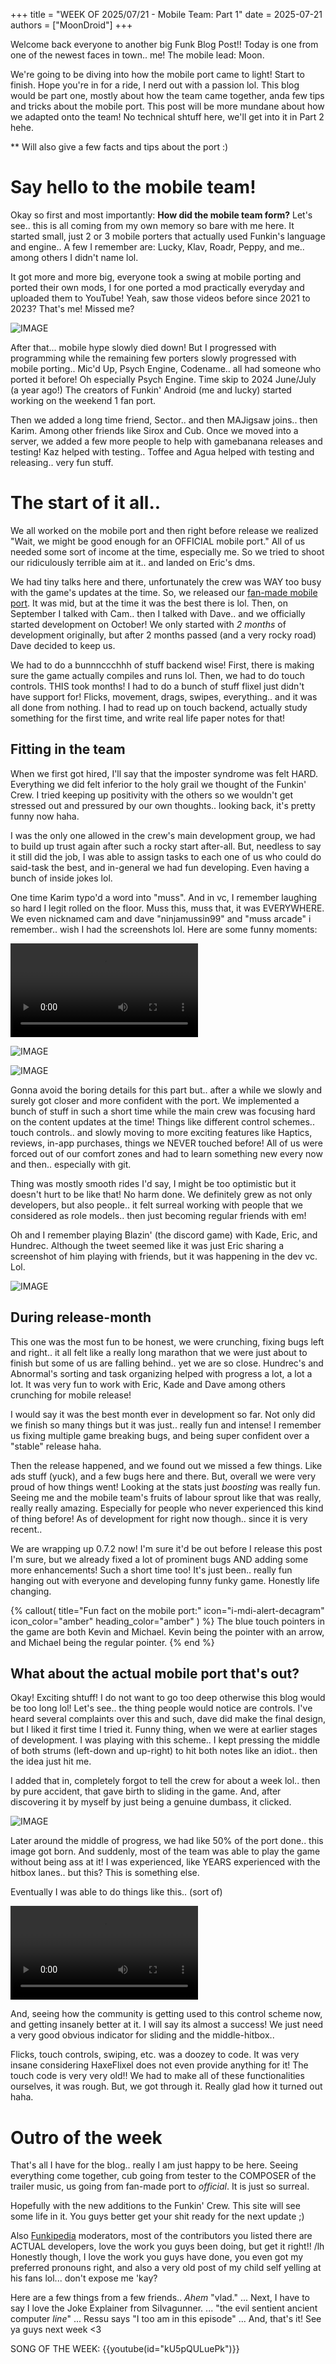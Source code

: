 +++
title = "WEEK OF 2025/07/21 - Mobile Team: Part 1"
date = 2025-07-21
authors = ["MoonDroid"]
+++

Welcome back everyone to another big Funk Blog Post!!
Today is one from one of the newest faces in town.. me! The mobile lead: Moon.

We're going to be diving into how the mobile port came to light! Start to finish. Hope you're in for a ride, I nerd out with a passion lol. This blog would be part one, mostly about how the team came together, anda few tips and tricks about the mobile port. This post will be more mundane about how we adapted onto the team! No technical shtuff here, we'll get into it in Part 2 hehe.

** Will also give a few facts and tips about the port :)

# Say hello to the mobile team!
Okay so first and most importantly: **How did the mobile team form?** Let's see.. this is all coming from my own memory so bare with me here. It started small, just 2 or 3 mobile porters that actually used Funkin's language and engine.. A few I remember are: Lucky, Klav, Roadr, Peppy, and me.. among others I didn't name lol.

It got more and more big, everyone took a swing at mobile porting and ported their own mods, I for one ported a mod practically everyday and uploaded them to YouTube! Yeah, saw those videos before since 2021 to 2023? That's me! Missed me? 

![IMAGE](/img/2025-07-21/missed_me.png)

After that... mobile hype slowly died down! But I progressed with programming while the remaining few porters slowly progressed with mobile porting.. Mic'd Up, Psych Engine, Codename.. all had someone who ported it before! Oh especially Psych Engine.
Time skip to 2024 June/July (a year ago!) The creators of Funkin' Android (me and lucky) started working on the weekend 1 fan port.

Then we added a long time friend, Sector.. and then MAJigsaw joins.. then Karim. Among other friends like Sirox and Cub.
Once we moved into a server, we added a few more people to help with gamebanana releases and testing! Kaz helped with testing.. Toffee and Agua helped with testing and releasing.. very fun stuff.

# The start of it all..
We all worked on the mobile port and then right before release we realized "Wait, we might be good enough for an OFFICIAL mobile port."
All of us needed some sort of income at the time, especially me. So we tried to shoot our ridiculously terrible aim at it.. and landed on Eric's dms.

We had tiny talks here and there, unfortunately the crew was WAY too busy with the game's updates at the time. So, we released our [fan-made mobile port](https://gamebanana.com/mods/514580). It was mid, but at the time it was the best there is lol. Then, on September I talked with Cam.. then I talked with Dave.. and we officially started development on October! We only started with *2 months* of development originally, but after 2 months passed (and a very rocky road) Dave decided to keep us.

We had to do a bunnnccchhh of stuff backend wise! First, there is making sure the game actually compiles and runs lol. Then, we had to do touch controls.
THIS took months! I had to do a bunch of stuff flixel just didn't have support for! Flicks, movement, drags, swipes, everything.. and it was all done from nothing.
I had to read up on touch backend, actually study something for the first time, and write real life paper notes for that!

## Fitting in the team
When we first got hired, I'll say that the imposter syndrome was felt HARD. Everything we did felt inferior to the holy grail we thought of the Funkin' Crew. I tried keeping up positivity with the others so we wouldn't get stressed out and pressured by our own thoughts.. looking back, it's pretty funny now haha. 

I was the only one allowed in the crew's main development group, we had to build up trust again after such a rocky start after-all. But, needless to say it still did the job, I was able to assign tasks to each one of us who could do said-task the best, and in-general we had fun developing. Even having a bunch of inside jokes lol.

One time Karim typo'd a word into "muss". And in vc, I remember laughing so hard I legit rolled on the floor. Muss this, muss that, it was EVERYWHERE. We even nicknamed cam and dave "ninjamussin99" and "muss arcade" i remember.. wish I had the screenshots lol.
Here are some funny moments:

<video src="/img/2025-07-21/funny_moments1.mp4" controls="controls" style="max-width: 730px;">
</video>

![IMAGE](/img/2025-07-21/funnymoments2.png)

![IMAGE](/img/2025-07-21/funny_moments3.png)

Gonna avoid the boring details for this part but.. after a while we slowly and surely got closer and more confident with the port. We implemented a bunch of stuff in such a short time while the main crew was focusing hard on the content updates at the time! Things like different control schemes.. touch controls.. and slowly moving to more exciting features like Haptics, reviews, in-app purchases, things we NEVER touched before! All of us were forced out of our comfort zones and had to learn something new every now and then.. especially with git.

Thing was mostly smooth rides I'd say, I might be too optimistic but it doesn't hurt to be like that! No harm done. We definitely grew as not only developers, but also people.. it felt surreal working with people that we considered as role models.. then just becoming regular friends with em!

Oh and I remember playing Blazin' (the discord game) with Kade, Eric, and Hundrec. Although the tweet seemed like it was just Eric sharing a screenshot of him playing with friends, but it was happening in the dev vc. Lol.

![IMAGE](/img/2025-07-21/lol.png)

## During release-month
This one was the most fun to be honest, we were crunching, fixing bugs left and right.. it all felt like a really long marathon that we were just about to finish but some of us are falling behind.. yet we are so close. Hundrec's and Abnormal's sorting and task organizing helped with progress a lot, a lot a lot. It was very fun to work with Eric, Kade and Dave among others crunching for mobile release!

I would say it was the best month ever in development so far. Not only did we finish so many things but it was just.. really fun and intense! I remember us fixing multiple game breaking bugs, and being super confident over a "stable" release haha.

Then the release happened, and we found out we missed a few things. Like ads stuff (yuck), and a few bugs here and there. But, overall we were very proud of how things went! Looking at the stats just *boosting* was really fun. Seeing me and the mobile team's fruits of labour sprout like that was really, really really amazing. Especially for people who never experienced this kind of thing before! As of development for right now though.. since it is very recent..

We are wrapping up 0.7.2 now! I'm sure it'd be out before I release this post I'm sure, but we already fixed a lot of prominent bugs AND adding some more enhancements! Such a short time too! It's just been.. really fun hanging out with everyone and developing funny funky game. Honestly life changing.

{% callout(
  title="Fun fact on the mobile port:"
  icon="i-mdi-alert-decagram"
  icon_color="amber"
  heading_color="amber"
) %}
  The blue touch pointers in the game are both Kevin and Michael.
  Kevin being the pointer with an arrow, and Michael being the regular pointer.
{% end %}

## What about the actual mobile port that's out?
Okay! Exciting shtuff! I do not want to go too deep otherwise this blog would be too long lol!
Let's see.. the thing people would notice are controls. I've heard several complaints over this and such, dave did make the final design, but I liked it first time I tried it. Funny thing, when we were at earlier stages of development. I was playing with this scheme.. I kept pressing the middle of both strums (left-down and up-right) to hit both notes like an idiot.. then the idea just hit me.

I added that in, completely forgot to tell the crew for about a week lol.. then by pure accident, that gave birth to sliding in the game. And, after discovering it by myself by just being a genuine dumbass, it clicked.

![IMAGE](/img/2025-07-21/double_press.png)

Later around the middle of progress, we had like 50% of the port done.. this image got born. And suddenly, most of the team was able to play the game without being ass at it! I was experienced, like YEARS experienced with the hitbox lanes.. but this? This is something else.

Eventually I was able to do things like this.. (sort of)

<video src="/img/2025-07-21/spookeez_night.mp4" controls="controls" style="max-width: 730px;">
</video>

And, seeing how the community is getting used to this control scheme now, and getting insanely better at it. I will say its almost a success! We just need a very good obvious indicator for sliding and the middle-hitbox..

Flicks, touch controls, swiping, etc. was a doozey to code. It was very insane considering HaxeFlixel does not even provide anything for it! The touch code is very very old!! We had to make all of these functionalities ourselves, it was rough. But, we got through it. Really glad how it turned out haha.

# Outro of the week
That's all I have for the blog.. really I am just happy to be here. Seeing everything come together, cub going from tester to the COMPOSER of the trailer music, us going from fan-made port to *official*. It is just so surreal.

Hopefully with the new additions to the Funkin' Crew. This site will see some life in it. You guys better get your shit ready for the next update ;)

Also [Funkipedia](https://fridaynightfunkin.wiki.gg/) moderators, most of the contributors you listed there are ACTUAL developers, love the work you guys been doing, but get it right!! /lh
Honestly though, I love the work you guys have done, you even got my preferred pronouns right, and also a very old post of my child self yelling at his fans lol... don't expose me 'kay? 

Here are a few things from a few friends..
*Ahem*
"vlad."
...
Next, I have to say I love the Joke Explainer from SiIvagunner.
...
"the evil sentient ancient computer *line*"
...
Ressu says "I too am in this episode"
...
And, that's it! See ya guys next week <3

SONG OF THE WEEK: {{youtube(id="kU5pQULuePk")}}